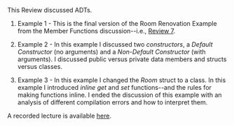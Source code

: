 This Review discussed ADTs.

  1. Example 1 - This is the final version of the Room Renovation Example from
     the Member Functions discussion--i.e., [Review 7](#cs333review7). 

  2. Example 2 - In this example I discussed two _constructors_, a _Default
     Constructor_ (no arguments) and a _Non-Default Constructor_ (with
     arguments). I discussed public versus private data members and structs versus
     classes.

  3. Example 3 - In this example I changed the _Room_ struct to a class. In
     this example I introduced _inline_ _get_ and _set_ functions--and the
     rules for making functions inline. I ended the discussion of this example with
     an analysis of different compilation errors and how to interpret them.

A recorded lecture is available [here](https://youtu.be/l_5R79vpmGE).

